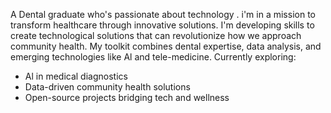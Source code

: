 A Dental graduate who's passionate about technology .
i'm in a mission to transform healthcare through innovative
solutions.
I'm developing skills to create technological solutions that
can revolutionize how we approach community health.
My toolkit combines dental expertise, data analysis,
and emerging technologies like Al and tele-medicine.
Currently exploring:

* Al in medical diagnostics
* Data-driven community health solutions
* Open-source projects bridging tech and wellness
